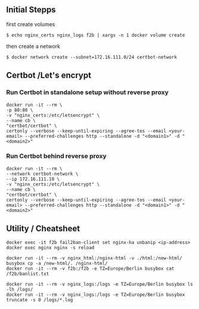 
## Initial Stepps
first create volumes
```
$ echo nginx_certs nginx_logs f2b | xargs -n 1 docker volume create
```

then create a network
```
$ docker network create --subnet=172.16.111.0/24 certbot-network
```

## Certbot /Let's encrypt

### Run Certbot in standalone setup without reverse proxy

```
docker run -it --rm \
-p 80:80 \
-v "nginx_certs:/etc/letsencrypt" \
--name cb \
"certbot/certbot" \
certonly --verbose --keep-until-expiring --agree-tos --email <your-email> --preferred-challenges http --standalone -d "<domain1>" -d "<domain2>"
```

### Run Certbot behind reverse proxy

```
docker run -it --rm \
--network certbot-network \
--ip 172.16.111.10 \
-v "nginx_certs:/etc/letsencrypt" \
--name cb \
"certbot/certbot" \
certonly --verbose --keep-until-expiring --agree-tos --email <your-email> --preferred-challenges http --standalone -d "<domain1>" -d "<domain2>"
```


## Utility / Cheatsheet
```
docker exec -it f2b fail2ban-client set nginx-ha unbanip <ip-address>
docker exec nginx nginx -s reload

docker run -it --rm -v nginx_html:/nginx-html -v ./html:/new-html/ busybox cp -a /new-html/. /nginx-html/
docker run -it --rm -v f2b:/f2b -e TZ=Europe/Berlin busybox cat /f2b/banlist.txt

docker run -it --rm -v nginx_logs:/logs -e TZ=Europe/Berlin busybox ls -lh /logs/
docker run -it --rm -v nginx_logs:/logs -e TZ=Europe/Berlin busybox truncate -s 0 /logs/*.log
```
